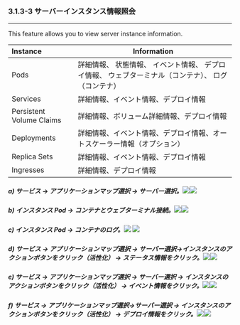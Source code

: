 ### 3.1.3-3 サーバーインスタンス情報照会

---

This feature allows you to view server instance information.

| **Instance** | **Information** |
| :--- | --- |
| Pods | 詳細情報、 状態情報、 イベント情報、 デプロイ情報、 ウェブターミナル（コンテナ）、 ログ（コンテナ） |
| Services | 詳細情報、イベント情報、デプロイ情報 |
| Persistent Volume Claims | 詳細情報、ボリューム詳細情報、デプロイ情報 |
| Deployments | 詳細情報、イベント情報、デプロイ情報、オートスケーラー情報（オプション） |
| Replica Sets | 詳細情報、イベント情報、デプロイ情報 |
| Ingresses | 詳細情報、デプロイ情報 |

##### a\) サービス → アプリケーションマップ選択 → サーバー選択。![](/assets/EN/2.5/3.1.3-3_1.png)![](/assets/EN/2.5/3.1.3-3_2.png)

##### b\) インスタンス Pod → コンテナとウェブターミナル接続。![](/assets/EN/2.5/3.1.3-3_3.png)![](/assets/EN/2.5/3.1.3-3_4.png)

##### c\) インスタンス Pod → コンテナのログ。![](/assets/EN/2.5/3.1.3-3_5.png) ![](/assets/EN/2.5/3.1.3-3_6.png)

##### d\) サービス → アプリケーションマップ選択 → サーバー選択→インスタンスのアクションボタンをクリック（活性化） → ステータス情報をクリック。![](/assets/EN/2.5/3.1.3-3_7.png)![](/assets/EN/2.5/3.1.3-3_8.png)

##### e\) サービス → アプリケーションマップ選択 → サーバー選択 → インスタンスのアクションボタンをクリック（活性化） → イベント情報をクリック。![](/assets/EN/2.5/3.1.3-3_9.png)![](/assets/EN/2.5/3.1.3-3_10.png)

##### f\) サービス → アプリケーションマップ選択→サーバー選択 → インスタンスのアクションボタンをクリック（活性化） → デプロイ情報をクリック。![](/assets/EN/2.5/3.1.3-3_11.png)![](/assets/EN/2.5/3.1.3-3_12.png)




